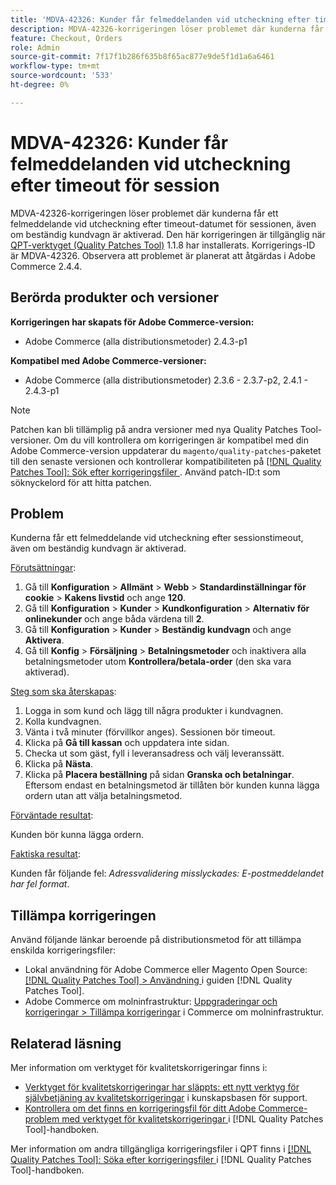 ```yaml
---
title: 'MDVA-42326: Kunder får felmeddelanden vid utcheckning efter timeout för session'
description: MDVA-42326-korrigeringen löser problemet där kunderna får ett felmeddelande vid utcheckning efter timeout-datumet för sessionen, även om beständig kundvagn är aktiverad. Den här korrigeringen är tillgänglig när [QPT-verktyget (Quality Patches Tool)](https://experienceleague.adobe.com/en/docs/commerce-knowledge-base/kb/announcements/commerce-announcements/magento-quality-patches-released-new-tool-to-self-serve-quality-patches) 1.1.8 är installerat. Korrigerings-ID är MDVA-42326. Observera att problemet är planerat att åtgärdas i Adobe Commerce 2.4.4.
feature: Checkout, Orders
role: Admin
source-git-commit: 7f17f1b286f635b8f65ac877e9de5f1d1a6a6461
workflow-type: tm+mt
source-wordcount: '533'
ht-degree: 0%

---
```


# MDVA-42326: Kunder får felmeddelanden vid utcheckning efter timeout för session

MDVA-42326-korrigeringen löser problemet där kunderna får ett felmeddelande vid utcheckning efter timeout-datumet för sessionen, även om beständig kundvagn är aktiverad. Den här korrigeringen är tillgänglig när [QPT-verktyget (Quality Patches Tool)](https://experienceleague.adobe.com/en/docs/commerce-knowledge-base/kb/announcements/commerce-announcements/magento-quality-patches-released-new-tool-to-self-serve-quality-patches) 1.1.8 har installerats. Korrigerings-ID är MDVA-42326. Observera att problemet är planerat att åtgärdas i Adobe Commerce 2.4.4.

## Berörda produkter och versioner

**Korrigeringen har skapats för Adobe Commerce-version:**

* Adobe Commerce (alla distributionsmetoder) 2.4.3-p1

**Kompatibel med Adobe Commerce-versioner:**

* Adobe Commerce (alla distributionsmetoder) 2.3.6 - 2.3.7-p2, 2.4.1 - 2.4.3-p1

>[!NOTE]
>
>Patchen kan bli tillämplig på andra versioner med nya Quality Patches Tool-versioner. Om du vill kontrollera om korrigeringen är kompatibel med din Adobe Commerce-version uppdaterar du `magento/quality-patches`-paketet till den senaste versionen och kontrollerar kompatibiliteten på [[!DNL Quality Patches Tool]: Sök efter korrigeringsfiler ](https://experienceleague.adobe.com/en/docs/commerce-knowledge-base/kb/announcements/commerce-announcements/magento-quality-patches-released-new-tool-to-self-serve-quality-patches). Använd patch-ID:t som söknyckelord för att hitta patchen.

## Problem

Kunderna får ett felmeddelande vid utcheckning efter sessionstimeout, även om beständig kundvagn är aktiverad.

<u>Förutsättningar</u>:

1. Gå till **Konfiguration** > **Allmänt** > **Webb** > **Standardinställningar för cookie** > **Kakens livstid** och ange **120**.
1. Gå till **Konfiguration** > **Kunder** > **Kundkonfiguration** > **Alternativ för onlinekunder** och ange båda värdena till **2**.
1. Gå till **Konfiguration** > **Kunder** > **Beständig kundvagn** och ange **Aktivera**.
1. Gå till **Konfig** > **Försäljning** > **Betalningsmetoder** och inaktivera alla betalningsmetoder utom **Kontrollera/betala-order** (den ska vara aktiverad).

<u>Steg som ska återskapas</u>:

1. Logga in som kund och lägg till några produkter i kundvagnen.
1. Kolla kundvagnen.
1. Vänta i två minuter (förvillkor anges). Sessionen bör timeout.
1. Klicka på **Gå till kassan** och uppdatera inte sidan.
1. Checka ut som gäst, fyll i leveransadress och välj leveranssätt.
1. Klicka på **Nästa**.
1. Klicka på **Placera beställning** på sidan **Granska och betalningar**. Eftersom endast en betalningsmetod är tillåten bör kunden kunna lägga ordern utan att välja betalningsmetod.

<u>Förväntade resultat</u>:

Kunden bör kunna lägga ordern.

<u>Faktiska resultat</u>:

Kunden får följande fel: *Adressvalidering misslyckades: E-postmeddelandet har fel format*.

## Tillämpa korrigeringen

Använd följande länkar beroende på distributionsmetod för att tillämpa enskilda korrigeringsfiler:

* Lokal användning för Adobe Commerce eller Magento Open Source: [[!DNL Quality Patches Tool] > Användning ](/help/tools/quality-patches-tool/usage.md) i guiden [!DNL Quality Patches Tool].
* Adobe Commerce om molninfrastruktur: [Uppgraderingar och korrigeringar > Tillämpa korrigeringar](https://experienceleague.adobe.com/docs/commerce-cloud-service/user-guide/develop/upgrade/apply-patches.html) i Commerce om molninfrastruktur.

## Relaterad läsning

Mer information om verktyget för kvalitetskorrigeringar finns i:

* [Verktyget för kvalitetskorrigeringar har släppts: ett nytt verktyg för självbetjäning av kvalitetskorrigeringar](https://experienceleague.adobe.com/en/docs/commerce-knowledge-base/kb/announcements/commerce-announcements/magento-quality-patches-released-new-tool-to-self-serve-quality-patches) i kunskapsbasen för support.
* [Kontrollera om det finns en korrigeringsfil för ditt Adobe Commerce-problem med verktyget för kvalitetskorrigeringar ](/help/tools/quality-patches-tool/patches-available-in-qpt/check-patch-for-magento-issue-with-magento-quality-patches.md) i [!DNL Quality Patches Tool]-handboken.

Mer information om andra tillgängliga korrigeringsfiler i QPT finns i [[!DNL Quality Patches Tool]: Söka efter korrigeringsfiler ](https://experienceleague.adobe.com/tools/commerce-quality-patches/index.html) i [!DNL Quality Patches Tool]-handboken.
